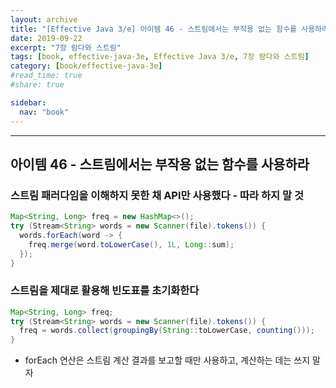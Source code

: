 ```yaml
---
layout: archive
title: "[Effective Java 3/e] 아이템 46 - 스트림에서는 부작용 없는 함수를 사용하라"
date: 2019-09-22
excerpt: "7장 람다와 스트림"
tags: [book, effective-java-3e, Effective Java 3/e, 7장 람다와 스트림]
category: [book/effective-java-3e]
#read_time: true
#share: true

sidebar:
  nav: "book"
---
```


* * *

## 아이템 46 - 스트림에서는 부작용 없는 함수를 사용하라

### 스트림 패러다임을 이해하지 못한 채 API만 사용했다 - 따라 하지 말 것

```java
Map<String, Long> freq = new HashMap<>();
try (Stream<String> words = new Scanner(file).tokens()) {
  words.forEach(word -> {
    freq.merge(word.toLowerCase(), 1L, Long::sum);
  });
}
```

### 스트림을 제대로 활용해 빈도표를 초기화한다

```java
Map<String, Long> freq;
try (Stream<String> words = new Scanner(file).tokens()) {
  freq = words.collect(groupingBy(String::toLowerCase, counting()));
}
```

* forEach 연산은 스트림 계산 결과를 보고할 때만 사용하고, 계산하는 데는 쓰지 말자
